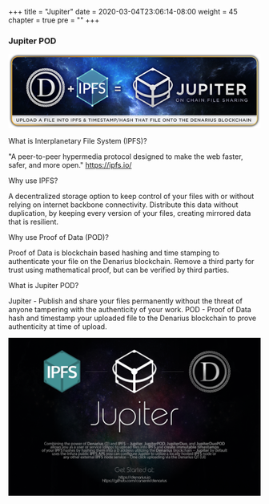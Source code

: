 +++
title = "Jupiter"
date = 2020-03-04T23:06:14-08:00
weight = 45
chapter = true
pre = "<b></b>"
+++

### Jupiter POD
![jupiter pod logo](jupiter-pod-logo.png)

What is Interplanetary File System (IPFS)?

"A peer-to-peer hypermedia protocol designed to make the web faster, safer, and more open." https://ipfs.io/

Why use IPFS?

A decentralized storage option to keep control of your files with or without relying on internet backbone connectivity. Distribute this data without duplication, by keeping every version of your files, creating mirrored data that is resilient.

Why use Proof of Data (POD)?

Proof of Data is blockchain based hashing and time stamping to authenticate your file on the Denarius blockchain. Remove a third party for trust using mathematical proof, but can be verified by third parties.

What is Jupiter POD?

Jupiter - Publish and share your files permanently without the threat of anyone tampering with the authenticity of your work.
POD - Proof of Data hash and timestamp your uploaded file to the Denarius blockchain to prove authenticity at time of upload.

![jupiter promo](jupiterpromo2.png)
